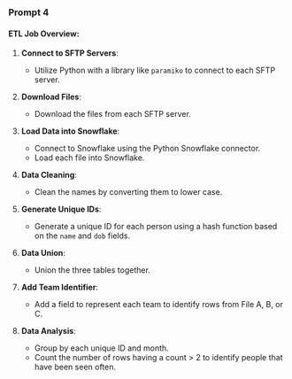 ### Prompt 4

#### ETL Job Overview:

1. **Connect to SFTP Servers**:
   - Utilize Python with a library like `paramiko` to connect to each SFTP server.

2. **Download Files**:
   - Download the files from each SFTP server.

3. **Load Data into Snowflake**:
   - Connect to Snowflake using the Python Snowflake connector.
   - Load each file into Snowflake.

4. **Data Cleaning**:
   - Clean the names by converting them to lower case.

5. **Generate Unique IDs**:
   - Generate a unique ID for each person using a hash function based on the `name` and `dob` fields.

6. **Data Union**:
   - Union the three tables together.

7. **Add Team Identifier**:
   - Add a field to represent each team to identify rows from File A, B, or C.

8. **Data Analysis**:
   - Group by each unique ID and month.
   - Count the number of rows having a count > 2 to identify people that have been seen often.
